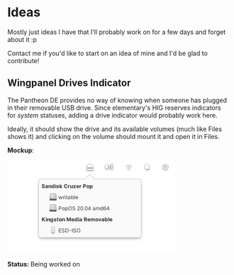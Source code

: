 # Ideas

Mostly just ideas I have that I'll probably work on for a few days and forget about it :p

Contact me if you'd like to start on an idea of mine and I'd be glad to contribute!

## Wingpanel Drives Indicator

The Pantheon DE provides no way of knowing when someone has plugged in their removable USB drive. Since elementary's HIG reserves indicators for *system* statuses, adding a drive indicator would probably work here.

Ideally, it should show the drive and its available volumes (much like Files shows it) and clicking on the volume should mount it and open it in Files.

<b>Mockup</b>:

![screenshot](assets/Wingpanel%20Drives%20Indicator/screenshot.png)

<b>Status: </b>Being worked on

<!--
## Template

Description.

<b>Mockup:</b>

![screenshot](assets/name_of_folder_with_spacings_encoded_as_%20/screenshot.png)

<b>Status: </b>Being worked on/Not started/Discontinued
-->
